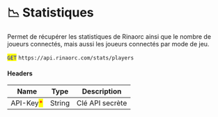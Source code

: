 # 📉 Statistiques

Permet de récupérer les statistiques de Rinaorc ainsi que le nombre de joueurs connectés, mais aussi les joueurs connectés par mode de jeu.

<mark style="color:blue;">`GET`</mark> `https://api.rinaorc.com/stats/players`

#### Headers

| Name                                      | Type   | Description     |
| ----------------------------------------- | ------ | --------------- |
| API-Key<mark style="color:red;">\*</mark> | String | Clé API secrète |
